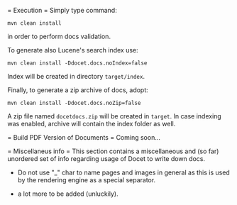 = Execution =
Simply type command:
```
mvn clean install
```
in order to perform docs validation.

To generate also Lucene's search index use:
```
mvn clean install -Ddocet.docs.noIndex=false
```
Index will be created in directory `target/index`.

Finally, to generate a zip archive of docs, adopt:
```
mvn clean install -Ddocet.docs.noZip=false
```
A zip file named `docetdocs.zip` will be created in `target`. In case indexing was enabled, archive will contain the index folder as well.

= Build PDF Version of Documents = 
Coming soon...

= Miscellaneus info =
This section contains a miscellaneous and (so far) unordered set of info regarding usage of Docet to write down docs.

* Do not use "_" char to name pages and images in general as this is used by the rendering engine as a special separator.

* a lot more to be added (unluckily).